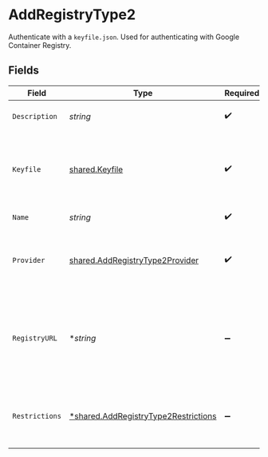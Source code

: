 # AddRegistryType2

Authenticate with a `keyfile.json`. Used for authenticating with Google Container Registry.


## Fields

| Field                                                                                              | Type                                                                                               | Required                                                                                           | Description                                                                                        | Example                                                                                            |
| -------------------------------------------------------------------------------------------------- | -------------------------------------------------------------------------------------------------- | -------------------------------------------------------------------------------------------------- | -------------------------------------------------------------------------------------------------- | -------------------------------------------------------------------------------------------------- |
| `Description`                                                                                      | *string*                                                                                           | :heavy_check_mark:                                                                                 | Description of the credentials.                                                                    | This is a set of saved credentials.                                                                |
| `Keyfile`                                                                                          | [shared.Keyfile](../../../pkg/models/shared/keyfile.md)                                            | :heavy_check_mark:                                                                                 | Contents of `keyfile.json`, used to authenticate with Google Container Registry.                   |                                                                                                    |
| `Name`                                                                                             | *string*                                                                                           | :heavy_check_mark:                                                                                 | Name of the credentials.                                                                           | Example Credentials                                                                                |
| `Provider`                                                                                         | [shared.AddRegistryType2Provider](../../../pkg/models/shared/addregistrytype2provider.md)          | :heavy_check_mark:                                                                                 | The registry provider associated with this set of credentials.                                     | dockerhub                                                                                          |
| `RegistryURL`                                                                                      | **string*                                                                                          | :heavy_minus_sign:                                                                                 | Custom url for the container registry. Only usable (and required) when `provider` is `custom`.     | https://example.com                                                                                |
| `Restrictions`                                                                                     | [*shared.AddRegistryType2Restrictions](../../../pkg/models/shared/addregistrytype2restrictions.md) | :heavy_minus_sign:                                                                                 | Data about whether the credentials are restricted to certain projects.                             |                                                                                                    |